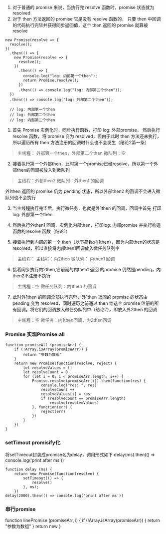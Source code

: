1. 对于普通的 promise 来说，当执行完 resolve 函数时，promise 状态就为 resolved
2. 对于 then 方法返回的 promise 它是没有 resolve 函数的，
    只要 then 中回调的代码执行完毕并获得同步返回值，这个 then 返回的 promise 就算被 resolve

```
new Promise(resolve => {
  resolve();
})
  .then(() => {
    new Promise(resolve => {
      resolve();
    })
      .then(() => {
        console.log("log: 内部第一个then");
        return Promise.resolve();
      })
      .then(() => console.log("log: 内部第二个then"));
  })
  .then(() => console.log("log: 外部第二个then"));
  
  // log: 内部第一个then
  // log: 外部第二个then
  // log: 内部第二个then

```
1. 首先 Promise 实例化时，同步执行函数，打印 log: 外部promise，
然后执行 resolve 函数，将 promise 变为 resolved，但由于此时 then 方法还未执行，所以遍历所有 then 方法注册的回调时什么也不会发生（结论2第一条）
> 主线程： 外部第一个then，外部第二个then
> 微队列：空

2. 接着执行第一个外部then，此时第一个promise已经resolve，所以第一个外部then的回调被放入到微队列
> 主线程：外部then2
> 微队列：外then1 的回调

外1then 返回的 promise 仍为 pending 状态，所以外部then2 的回调不会进入微队列也不会执行

3. 当主线程执行完毕后，执行微任务，也就是外1then 的回调，回调中首先 打印log: 外部第一个then

4. 然后执行外then1 回调，实例化内部then，打印log: 内部promise
并执行构造函数的resolve 函数（结论1）
5. 接着执行到内部的第一个 then（以下简称:内1then），因为内部then的状态是resolved，所以直接将内部then1回调放入微任务队列中
> 主线程： 主线程：内2then
> 微队列： 内then1 回调

6. 接着同步执行内2then,它前面的内then1 返回 的promise 仍然是pending，内then2不注册不执行
> 主线程：空
> 微任务队列：内1then 的回调
7. 此时外1then 的回调全部执行完毕，外1then 返回的 promise 的状态由 pending 变为 resolved，同时遍历之前通过 then 给这个 promise 注册的所有回调，将它们的回调放入微任务队列中（结论2），即放入外2then 的回调

> 主线程：空
微任务：内1then回调，内2then回调

### Promise 实现Promise.all
```
function promiseAll (promiseArr) {
    if (!Array.isArray(promiseArr)) {
        return "参数为数组"
    }
    return new Promise(function(resolve, reject) {
        let resolveValues = []
        let resolveCount = 0
        for (let i = 0; i < promiseArr.length; i++) {
            Promise.resolve(promiseArr[i]).then(function(res) {
                console.log("res: ", res)
                resolveCount ++
                resolveValues[i] = res
                if (resolveCount == promiseArr.length)
                    resolve(resolveValues)
            }, function(err) {
                reject(err)
            })
        }
    })
}
```

### setTimout promisify化
将setTimeout封装成promise名为delay，调用形式如下
delay(ms).then(() => console.log('print after ms'))
```
function delay (ms) {
    return new Promise(function(resolve) {
        setTimeout(() => {
            resolve()
        }, ms);
    })
delay(2000).then(() => console.log('print after ms'))
```
### 串行promise
function linePromise (promiseArr, i) {
    if (!Array.isArray(promiseArr)) {
        return "参数为数组"
    }
    return new 
}
